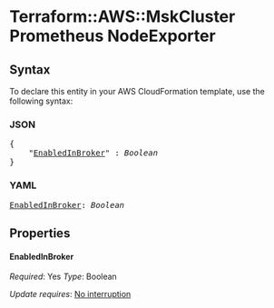 # Terraform::AWS::MskCluster Prometheus NodeExporter

## Syntax

To declare this entity in your AWS CloudFormation template, use the following syntax:

### JSON

<pre>
{
    "<a href="#enabledinbroker" title="EnabledInBroker">EnabledInBroker</a>" : <i>Boolean</i>
}
</pre>

### YAML

<pre>
<a href="#enabledinbroker" title="EnabledInBroker">EnabledInBroker</a>: <i>Boolean</i>
</pre>

## Properties

#### EnabledInBroker

_Required_: Yes
_Type_: Boolean

_Update requires_: [No interruption](https://docs.aws.amazon.com/AWSCloudFormation/latest/UserGuide/using-cfn-updating-stacks-update-behaviors.html#update-no-interrupt)

